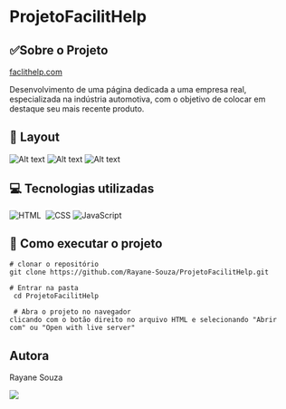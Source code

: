 # ProjetoFacilitHelp

## ✅Sobre o Projeto
[faclithelp.com](https://projeto-facilit-help.vercel.app/)


Desenvolvimento de uma página dedicada a uma empresa real, especializada na indústria automotiva, com o objetivo de colocar em destaque seu mais recente produto.

## 🔗 Layout

![Alt text](image.png)
![Alt text](image-1.png)
![Alt text](image-2.png)

## 💻 Tecnologias utilizadas

![HTML](https://img.shields.io/badge/-HTML-0D1117?style=for-the-badge&logo=html5&labelColor=0D1117)&nbsp; ![CSS](https://img.shields.io/badge/-CSS-0D1117?style=for-the-badge&logo=CSS3&logoColor=1572B6&labelColor=0D1117)&nbsp;![JavaScript](https://img.shields.io/badge/-JavaScript-0D1117?style=for-the-badge&logo=javascript&labelColor=0D1117&textColor=0D1117)&nbsp;

## 📌 Como executar o projeto

```
# clonar o repositório
git clone https://github.com/Rayane-Souza/ProjetoFacilitHelp.git

# Entrar na pasta
 cd ProjetoFacilitHelp 

 # Abra o projeto no navegador
clicando com o botão direito no arquivo HTML e selecionando "Abrir com" ou "Open with live server"
```
## Autora
Rayane Souza

<a href="https://www.linkedin.com/in/rayanekelly/" target="_blank"><img src="https://img.shields.io/badge/LinkedIn-0077B5?style=for-the-badge&logo=linkedin&logoColor=white" target="_blank"></a>
